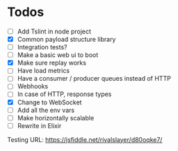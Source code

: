 # Todos
 - [ ] Add Tslint in node project
 - [x] Common payload structure library
 - [ ] Integration tests?
 - [ ] Make a basic web ui to boot
 - [x] Make sure replay works
 - [ ] Have load metrics
 - [ ] Have a consumer / producer queues instead of HTTP
 - [ ] Webhooks
 - [ ] In case of HTTP, response types
 - [x] Change to WebSocket
 - [ ] Add all the env vars
 - [ ] Make horizontally scalable
 - [ ] Rewrite in Elixir

 Testing URL: https://jsfiddle.net/rivalslayer/d80oqke7/